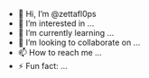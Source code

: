 - 👋 Hi, I’m @zettafl0ps
- 👀 I’m interested in ...
- 🌱 I’m currently learning ...
- 💞️ I’m looking to collaborate on ...
- 📫 How to reach me ...
- ⚡ Fun fact: ...

<!---
zettafl0ps/zettafl0ps is a ✨ special ✨ repository because its `README.md` (this file) appears on your GitHub profile.
You can click the Preview link to take a look at your changes.
--->
